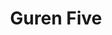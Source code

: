 --- 
title: "Guren Five"
publishdate: "2019-9-21T16:48:46+02:00"
src: "https://365manga.net/manga/guren-five"
image: "https://data.365manga.net/images/thumbnails/1767-guren-five.jpg"
description: "Main character design by KODAMA Yuuki."
---